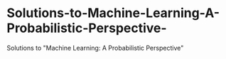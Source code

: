 # Solutions-to-Machine-Learning-A-Probabilistic-Perspective-
Solutions to "Machine Learning: A Probabilistic Perspective"
